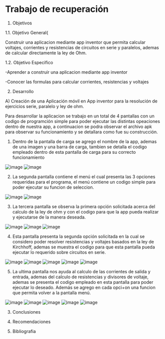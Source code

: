 # Trabajo de recuperación

1. Objetivos 

 1.1.	Objetivo General{

Construir una aplicacion mediante app inventor que permita calcular voltajes, corrientes y resistencias de circuitos en serie y paralelos, ademas de calcular directamente la ley de Ohm.
 
 1.2. Objetivo Especifico
 
 -Aprender a construir una aplicacion mediante app inventor
 
 -Conocer las formulas para calcular corrientes, resistencias y voltajes


2. Desarrollo

A) Creación de una Aplicación móvil en App inventor para la resolución de ejercicios serie, paralelo y ley de ohm. 

Para desarrollar la aplicacion se trabajo en un total de 4 pantallas con un codigo de programción simple para poder ejecutar las distintas opeaciones dentro de nuestra app, a continuacion se podra observar el archivo apk para observar su funcionamiento y se detallara como fue su construcción.

1. Dentro de la pantalla de carga se agrego el nombre de la app, ademas de una imagen y una barra de carga, tambien se detalla el codigo empleado dentro de esta pantalla de carga para su correcto funcionamiento

![image](https://user-images.githubusercontent.com/94079321/145049678-68c335eb-fe5f-4c40-9731-bfc9d5f55a77.png)
![image](https://user-images.githubusercontent.com/94079321/145049719-9bc70ab7-97c1-44d8-b370-0aee92f6284b.png)

2. La segunda pantalla contiene el menú el cual presenta las 3 opciones requeridas para el programa, el menú contiene un codigo simple para poder ejecutar su funcion de seleccion.

![image](https://user-images.githubusercontent.com/94079321/145049972-04e316e0-768c-4507-8919-667f73cabf4e.png)
![image](https://user-images.githubusercontent.com/94079321/145049992-24376da5-b4a9-4a65-8ad5-18430c02b996.png)

3. La tercera pantalla se observa la primera opción solicitada acerca del calculo de la ley de ohm y con el codigo para que la app pueda realizar y ejecutarse de la manera deseada.

![image](https://user-images.githubusercontent.com/94079321/145053336-d942ca6d-44e3-4e48-b5f2-1e6b5069bfee.png)
![image](https://user-images.githubusercontent.com/94079321/145053369-d591818a-aab9-44c2-91c4-85eb8f2232a8.png)
![image](https://user-images.githubusercontent.com/94079321/145053405-c7faa204-db35-4209-952d-b2aa9597aee1.png)


4. Esta pantalla presenta la segunda opción solicitada en la cual se considero poder resolver resistencias y voltajes basados en la ley de Kirchhoff, ademas se muestra el codigo para que esta pantalla pueda ejecutar lo requerido sobre circuitos en serie.

![image](https://user-images.githubusercontent.com/94079321/145054130-f3191e31-6735-44f9-8074-13bc38b62706.png)
![image](https://user-images.githubusercontent.com/94079321/145054168-bcba31bd-8348-4ba1-9db7-e2cc2135771d.png)
![image](https://user-images.githubusercontent.com/94079321/145054199-e0993b62-f965-4087-9587-0b19af76c821.png)
![image](https://user-images.githubusercontent.com/94079321/145054224-64620baf-80a0-45dc-b827-5321ca2df373.png)
![image](https://user-images.githubusercontent.com/94079321/145054265-7752589b-d49c-41bd-af96-660a5932eb75.png)

5. La ultima pantalla nos ayuda al calculo de las corrientes de salida y entrada, ademas del calculo de resistencias y divisores de voltaje, ademas se presenta el codigo empleado en esta pantalla para poder ejecutar lo deseado. Además se agrego en cada opci+on una funcion que permita volver a la pantalla menú.

![image](https://user-images.githubusercontent.com/94079321/145054890-78698b4a-4079-48a1-b322-ae1a744ed25b.png)
![image](https://user-images.githubusercontent.com/94079321/145054901-7d042c32-3f05-4829-b103-238fd3cc0607.png)
![image](https://user-images.githubusercontent.com/94079321/145054916-daedfdca-3e41-47f4-a70b-aa3af07a60d1.png)
![image](https://user-images.githubusercontent.com/94079321/145054927-0433c403-a7d3-478b-8f30-44df364ed0f4.png)
![image](https://user-images.githubusercontent.com/94079321/145054953-3edb04ef-8df6-460d-bd30-a41f5ed4acdc.png)

3. Conclusiones


4. Recomendaciones


5. Bibliografia
